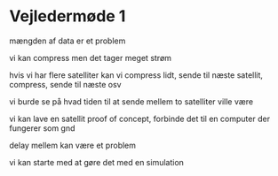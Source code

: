 # Vejledermøde 1

mængden af data er et problem

vi kan compress men det tager meget strøm

hvis vi har flere satelliter kan vi compress lidt, sende til næste satellit, compress, sende til næste osv

vi burde se på hvad tiden til at sende mellem to satelliter ville være

vi kan lave en satellit proof of concept, forbinde det til en computer der fungerer som gnd

delay mellem kan være et problem

vi kan starte med at gøre det med en simulation
